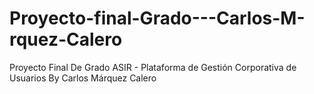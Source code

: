 # Proyecto-final-Grado---Carlos-M-rquez-Calero
Proyecto Final De Grado ASIR - Plataforma de Gestión Corporativa de Usuarios By Carlos Márquez Calero

